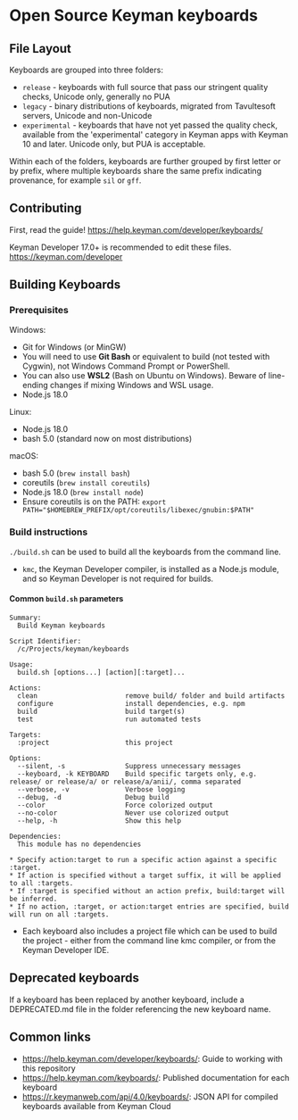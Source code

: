 # Open Source Keyman keyboards

## File Layout

Keyboards are grouped into three folders:

  * `release` - keyboards with full source that pass our stringent quality
    checks, Unicode only, generally no PUA
  * `legacy` - binary distributions of keyboards, migrated from Tavultesoft
    servers, Unicode and non-Unicode
  * `experimental` - keyboards that have not yet passed the quality check,
    available from the 'experimental' category in Keyman apps with Keyman 10 and
    later. Unicode only, but PUA is acceptable.

Within each of the folders, keyboards are further grouped by first letter or by
prefix, where multiple keyboards share the same prefix indicating provenance,
for example `sil` or `gff`.

## Contributing

First, read the guide! <https://help.keyman.com/developer/keyboards/>

Keyman Developer 17.0+ is recommended to edit these files. <https://keyman.com/developer>

## Building Keyboards

### Prerequisites

Windows:
  * Git for Windows (or MinGW)
  * You will need to use **Git Bash** or equivalent to build (not tested with
    Cygwin), not Windows Command Prompt or PowerShell.
  * You can also use **WSL2** (Bash on Ubuntu on Windows). Beware of line-ending
    changes if mixing Windows and WSL usage.
  * Node.js 18.0

Linux:
  * Node.js 18.0
  * bash 5.0 (standard now on most distributions)

macOS:
  * bash 5.0 (`brew install bash`)
  * coreutils (`brew install coreutils`)
  * Node.js 18.0 (`brew install node`)
  * Ensure coreutils is on the PATH: `export PATH="$HOMEBREW_PREFIX/opt/coreutils/libexec/gnubin:$PATH"`

### Build instructions

`./build.sh` can be used to build all the keyboards from the command line.

* `kmc`, the Keyman Developer compiler, is installed as a Node.js module, and so
  Keyman Developer is not required for builds.

#### Common `build.sh` parameters

```
Summary:
  Build Keyman keyboards

Script Identifier:
  /c/Projects/keyman/keyboards

Usage:
  build.sh [options...] [action][:target]...

Actions:
  clean                      remove build/ folder and build artifacts
  configure                  install dependencies, e.g. npm
  build                      build target(s)
  test                       run automated tests

Targets:
  :project                   this project

Options:
  --silent, -s               Suppress unnecessary messages
  --keyboard, -k KEYBOARD    Build specific targets only, e.g. release/ or release/a/ or release/a/anii/, comma separated
  --verbose, -v              Verbose logging
  --debug, -d                Debug build
  --color                    Force colorized output
  --no-color                 Never use colorized output
  --help, -h                 Show this help

Dependencies:
  This module has no dependencies

* Specify action:target to run a specific action against a specific :target.
* If action is specified without a target suffix, it will be applied to all :targets.
* If :target is specified without an action prefix, build:target will be inferred.
* If no action, :target, or action:target entries are specified, build will run on all :targets.
```

* Each keyboard also includes a project file which can be used to build the project - either from the command line
  kmc compiler, or from the Keyman Developer IDE.

## Deprecated keyboards

If a keyboard has been replaced by another keyboard, include a DEPRECATED.md file in the folder referencing the
new keyboard name.

## Common links

* <https://help.keyman.com/developer/keyboards/>: Guide to working with this repository
* <https://help.keyman.com/keyboards/>: Published documentation for each keyboard
* <https://r.keymanweb.com/api/4.0/keyboards/>: JSON API for compiled keyboards available from Keyman Cloud


